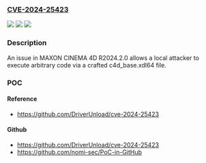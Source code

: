 ### [CVE-2024-25423](https://cve.mitre.org/cgi-bin/cvename.cgi?name=CVE-2024-25423)
![](https://img.shields.io/static/v1?label=Product&message=n%2Fa&color=blue)
![](https://img.shields.io/static/v1?label=Version&message=n%2Fa&color=blue)
![](https://img.shields.io/static/v1?label=Vulnerability&message=n%2Fa&color=brighgreen)

### Description

An issue in MAXON CINEMA 4D R2024.2.0 allows a local attacker to execute arbitrary code via a crafted c4d_base.xdl64 file.

### POC

#### Reference
- https://github.com/DriverUnload/cve-2024-25423

#### Github
- https://github.com/DriverUnload/cve-2024-25423
- https://github.com/nomi-sec/PoC-in-GitHub

